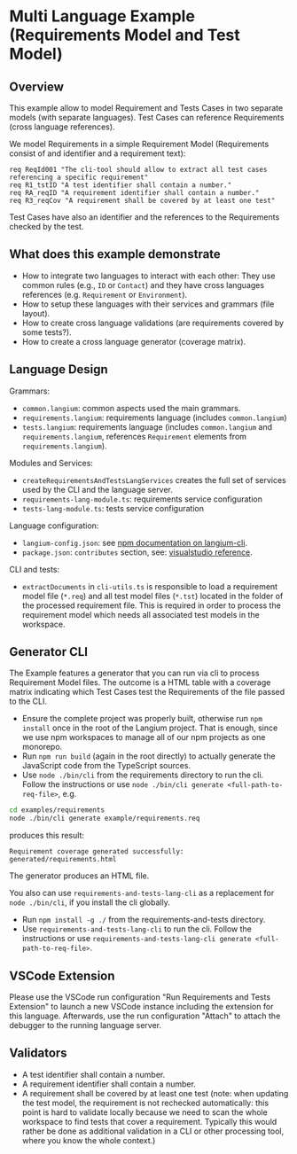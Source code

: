 # Multi Language Example (Requirements Model and Test Model)

## Overview

This example allow to model Requirement and Tests Cases in two separate models (with separate languages). Test Cases can reference Requirements (cross language references).

We model Requirements in a simple Requirement Model (Requirements consist of and identifier and a requirement text):

```text
req ReqId001 "The cli-tool should allow to extract all test cases referencing a specific requirement"
req R1_tstID "A test identifier shall contain a number."
req RA_reqID "A requirement identifier shall contain a number."
req R3_reqCov "A requirement shall be covered by at least one test"
```

Test Cases have also an identifier and the references to the Requirements checked by the test.

## What does this example demonstrate

* How to integrate two languages to interact with each other: They use common rules (e.g., `ID` or `Contact`) and they have cross languages references (e.g. `Requirement` or `Environment`).
* How to setup these languages with their services and grammars (file layout).
* How to create cross language validations (are requirements covered by some tests?).
* How to create a cross language generator (coverage matrix).

## Language Design

Grammars:

* `common.langium`: common aspects used the main grammars.
* `requirements.langium`: requirements language (includes `common.langium`)
* `tests.langium`: requirements language (includes `common.langium` and `requirements.langium`, references `Requirement` elements from `requirements.langium`).

Modules and Services:

* `createRequirementsAndTestsLangServices` creates the full set of services used by the CLI and the language server.
* `requirements-lang-module.ts`: requirements service configuration
* `tests-lang-module.ts`: tests service configuration

Language configuration:

* `langium-config.json`: see [npm documentation on langium-cli](https://www.npmjs.com/package/langium-cli).
* `package.json`: `contributes` section, see: [visualstudio reference](https://code.visualstudio.com/api/references/contribution-points#contributes.languages).

CLI and tests:

* `extractDocuments` in `cli-utils.ts` is responsible to load a requirement model file (`*.req`) and all test model files (`*.tst`) located in the folder of the processed requirement file. This is required in order to process the requirement model which needs all associated test models in the workspace.

## Generator CLI

The Example features a generator that you can run via cli to process Requirement Model files. The outcome is a HTML table with a coverage matrix indicating which Test Cases test the Requirements of the file passed to the CLI.

* Ensure the complete project was properly built, otherwise run `npm install` once in the root of the Langium project. That is enough, since we use npm workspaces to manage all of our npm projects as one monorepo.
* Run `npm run build` (again in the root directly) to actually generate the JavaScript code from the TypeScript sources.
* Use `node ./bin/cli` from the requirements directory to run the cli. Follow the instructions or use `node ./bin/cli generate <full-path-to-req-file>`, e.g.

```bash
cd examples/requirements
node ./bin/cli generate example/requirements.req
```

produces this result:

```
Requirement coverage generated successfully: generated/requirements.html
```

The generator produces an HTML file.

You also can use `requirements-and-tests-lang-cli` as a replacement for `node ./bin/cli`, if you install the cli globally.

* Run `npm install -g ./` from the requirements-and-tests directory.
* Use `requirements-and-tests-lang-cli` to run the cli. Follow the instructions or use `requirements-and-tests-lang-cli generate <full-path-to-req-file>`.

## VSCode Extension

Please use the VSCode run configuration "Run Requirements and Tests Extension" to launch a new VSCode instance including the extension for this language.
Afterwards, use the run configuration "Attach" to attach the debugger to the running language server.

## Validators

* A test identifier shall contain a number.
* A requirement identifier shall contain a number.
* A requirement shall be covered by at least one test (note: when updating the test model, the requirement is not rechecked automatically: this point is hard to validate locally because we need to scan the whole workspace to find tests that cover a requirement. Typically this would rather be done as additional validation in a CLI or other processing tool, where you know the whole context.)
